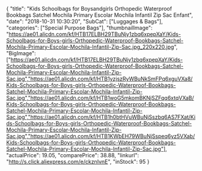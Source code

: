 {
	"title": "Kids Schoolbags for Boysandgirls Orthopedic Waterproof Bookbags Satchel Mochila Primary Escolar Mochila Infantil Zip Sac Enfant",
	"date": "2018-10-31 10:30:20",
	"SubCat": ["Luggages & Bags"],
	"categories": ["Special Purpose Bags"],
	"thumbnailImage": "https://ae01.alicdn.com/kf/HTB17ELBH29TBuNjy1zbq6xpepXaY/Kids-Schoolbags-for-Boys-girls-Orthopedic-Waterproof-Bookbags-Satchel-Mochila-Primary-Escolar-Mochila-Infantil-Zip-Sac.jpg_220x220.jpg",
	"BigImage": ["https://ae01.alicdn.com/kf/HTB17ELBH29TBuNjy1zbq6xpepXaY/Kids-Schoolbags-for-Boys-girls-Orthopedic-Waterproof-Bookbags-Satchel-Mochila-Primary-Escolar-Mochila-Infantil-Zip-Sac.jpg","https://ae01.alicdn.com/kf/HTB1yzjszRyWBuNkSmFPq6xguVXa8/Kids-Schoolbags-for-Boys-girls-Orthopedic-Waterproof-Bookbags-Satchel-Mochila-Primary-Escolar-Mochila-Infantil-Zip-Sac.jpg","https://ae01.alicdn.com/kf/HTB1woG5mkomBKNjSZFqq6xtqVXaB/Kids-Schoolbags-for-Boys-girls-Orthopedic-Waterproof-Bookbags-Satchel-Mochila-Primary-Escolar-Mochila-Infantil-Zip-Sac.jpg","https://ae01.alicdn.com/kf/HTB1h0btHVuWBuNjSszbq6AS7FXat/Kids-Schoolbags-for-Boys-girls-Orthopedic-Waterproof-Bookbags-Satchel-Mochila-Primary-Escolar-Mochila-Infantil-Zip-Sac.jpg","https://ae01.alicdn.com/kf/HTB1KWbEH79WBuNjSspeq6yz5VXab/Kids-Schoolbags-for-Boys-girls-Orthopedic-Waterproof-Bookbags-Satchel-Mochila-Primary-Escolar-Mochila-Infantil-Zip-Sac.jpg"],
	"actualPrice": 19.05,
	"comparePrice": 38.88,
	"linkurl": "http://s.click.aliexpress.com/e/ckznIvnE",
	"inStock": 95
}
